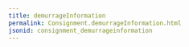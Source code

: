 ```yaml
---
title: demurrageInformation
permalink: Consignment.demurrageInformation.html
jsonid: consignment_demurrageinformation
---
```

